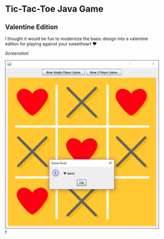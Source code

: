 # Tic-Tac-Toe Java Game
## Valentine Edition

I thought it would be fun to modernize the basic design into a valentine edition for playing against your sweetheart :heart:

*Screenshot:*

<img src="/tic-tac-toe-2.png">
f
